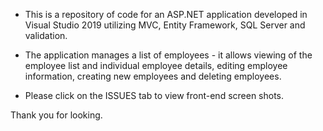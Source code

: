 - This is a repository of code for an ASP.NET application developed in Visual Studio 2019 utilizing MVC, Entity Framework, SQL Server and validation. 

- The application manages a list of employees - it allows viewing of the employee list and individual employee details, editing employee information, creating new employees and deleting employees.

- Please click on the ISSUES tab to view front-end screen shots.

Thank you for looking.

